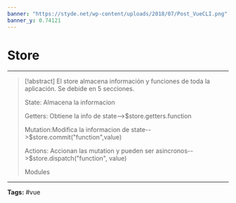 ```yaml
---
banner: "https://styde.net/wp-content/uploads/2018/07/Post_VueCLI.png"
banner_y: 0.74121
---
```



# Store 
<hr> 

> [!abstract]
> El store almacena información y funciones de toda la aplicación. 
> Se debide en 5 secciones. 
> 
> State: Almacena la informacion
> 
> Getters: Obtiene la info de state-->$store.getters.function
> 
> Mutation:Modifica la informacion de state-->$store.commit("function",value)
> 
> Actions: Accionan las mutation y pueden ser asincronos-->$store.dispatch("function", value)
> 
> Modules

<hr>

<b>Tags:</b> #vue